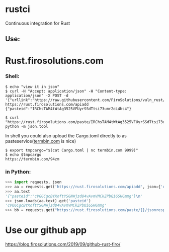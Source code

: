 # rustci
Continuous integration for Rust



## Use:   

# Rust.firosolutions.com

### Shell:  
```shell
$ echo "view it in json"
$ curl -H "Accept: application/json" -H "Content-type: application/json" -X POST -d '{"urllink":"https://raw.githubusercontent.com/FiroSolutions/vuln_rust/master/Cargo.toml"}' https://rust.firosolutions.com/apiadd
{"pasteid":"IRChsTAM4tWtAg3525VFUyrSSdTtsi73umr2oL4bs4"}

$ curl "https://rust.firosolutions.com/paste/IRChsTAM4tWtAg3525VFUyrSSdTtsi73umr2oL4bs4/jsonresponse"| python -m json.tool
```

In shell you could also upload the Cargo.toml directly to as pasteservice([termbin.com](https://termbin.com) is nice)   
```shell  
$ export tmpcargo="$(cat Cargo.toml | nc termbin.com 9999)"
$ echo $tmpcargo
https://termbin.com/94zm

```

### in Python:     
```python
>>> import requests, json
>>> aa = requests.get('https://rust.firosolutions.com/apiadd', json={'urllink':'https://raw.githubusercontent.com/FiroSolutions/vuln_rust/master/Cargo.toml'}) 
>>> aa.text
'{"pasteid":"cVQGCgcBYXoftYSGNWjzd84vAvmVMCkZPbQiGSHGmmg"}\n'
>>> json.loads(aa.text).get('pasteid')
'cVQGCgcBYXoftYSGNWjzd84vAvmVMCkZPbQiGSHGmmg'
>>> bb = requests.get("https://rust.firosolutions.com/paste/{}/jsonresponse".format(json.loads(aa.text).get('pasteid')))

```



# Use our github app

https://blog.firosolutions.com/2019/09/github-rust-firo/
